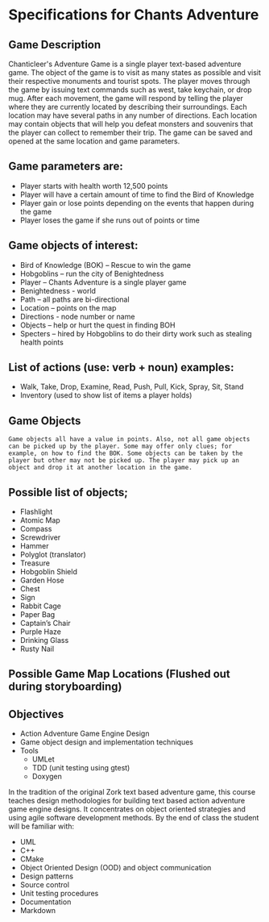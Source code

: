 # Specifications for Chants Adventure

## Game Description

Chanticleer's Adventure Game is a single player text-based adventure game. The object of the game is to visit as many states as possible and visit their respective monuments and tourist spots. The player moves through the game by issuing text commands such as west, take keychain, or drop mug. After each movement, the game will respond by telling the player where they are currently located by describing their surroundings. Each location may have several paths in any number of directions. Each location may contain objects that will help you defeat monsters and souvenirs that the player can collect to remember their trip. The game can be saved and opened at the same location and game parameters.

## Game parameters are:

-	Player starts with health worth 12,500 points
-	Player will have a certain amount of time to find the Bird of Knowledge
-	Player gain or lose points depending on the events that happen during the game
-	Player loses the game if she runs out of points or time

## Game objects of interest:

-	Bird of Knowledge (BOK) – Rescue to win the game 
-	Hobgoblins – run the city of Benightedness
-	Player – Chants Adventure is a single player game
-	Benightedness - world
-	Path – all paths are bi-directional
-	Location – points on the map
-	Directions - node number or name
-	Objects – help or hurt the quest in finding BOH
-	Specters – hired by Hobgoblins to do their dirty work such as stealing health points

## List of actions (use: verb + noun) examples:

-	Walk, Take, Drop, Examine, Read, Push, Pull, Kick, Spray, Sit, Stand
-	Inventory (used to show list of items a player holds)

## Game Objects

	Game objects all have a value in points. Also, not all game objects can be picked up by the player. Some may offer only clues; for example, on how to find the BOK. Some objects can be taken by the player but other may not be picked up. The player may pick up an object and drop it at another location in the game.

## Possible list of objects;
-	Flashlight
-	Atomic Map
-	Compass
-	Screwdriver
-	Hammer
-	Polyglot (translator)
-	Treasure
-	Hobgoblin Shield
-	Garden Hose
-	Chest
-	Sign
-	Rabbit Cage
-	Paper Bag
-	Captain’s Chair
-	Purple Haze
-	Drinking Glass
-	Rusty Nail

## Possible Game Map Locations (Flushed out during storyboarding)

## Objectives
-	Action Adventure Game Engine Design 
-	Game object design and implementation techniques
-	Tools
    -	UMLet
    -   TDD (unit testing using gtest)
    -   Doxygen


In the tradition of the original Zork text based adventure game, this course teaches design methodologies for building text based action adventure game engine designs. It concentrates on object oriented strategies and using agile software development methods. By the end of class the student will be familiar with:
-	UML
-	C++
-   CMake
-	Object Oriented Design (OOD) and object communication
-	Design patterns
-	Source control
-	Unit testing procedures
-   Documentation
-   Markdown
